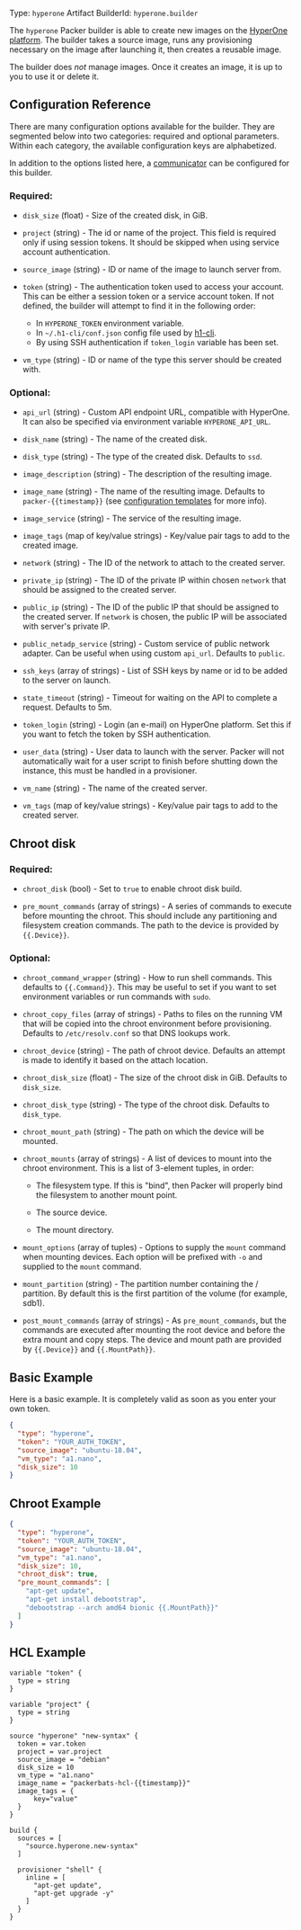 Type: `hyperone`
Artifact BuilderId: `hyperone.builder`

The `hyperone` Packer builder is able to create new images on the [HyperOne
platform](http://www.hyperone.com/). The builder takes a source image, runs
any provisioning necessary on the image after launching it, then creates a
reusable image.

The builder does _not_ manage images. Once it creates an image, it is up to you
to use it or delete it.

## Configuration Reference

There are many configuration options available for the builder. They are
segmented below into two categories: required and optional parameters. Within
each category, the available configuration keys are alphabetized.

In addition to the options listed here, a
[communicator](/packer/docs/templates/legacy_json_templates/communicator) can be configured for this
builder.

### Required:

- `disk_size` (float) - Size of the created disk, in GiB.

- `project` (string) - The id or name of the project. This field is required
  only if using session tokens. It should be skipped when using service
  account authentication.

- `source_image` (string) - ID or name of the image to launch server from.

- `token` (string) - The authentication token used to access your account.
  This can be either a session token or a service account token.
  If not defined, the builder will attempt to find it in the following order:

  - In `HYPERONE_TOKEN` environment variable.
  - In `~/.h1-cli/conf.json` config file used by [h1-cli](https://github.com/hyperonecom/h1-cli).
  - By using SSH authentication if `token_login` variable has been set.

- `vm_type` (string) - ID or name of the type this server should be created with.

### Optional:

- `api_url` (string) - Custom API endpoint URL, compatible with HyperOne.
  It can also be specified via environment variable `HYPERONE_API_URL`.

- `disk_name` (string) - The name of the created disk.

- `disk_type` (string) - The type of the created disk. Defaults to `ssd`.

- `image_description` (string) - The description of the resulting image.

- `image_name` (string) - The name of the resulting image. Defaults to
  `packer-{{timestamp}}`
  (see [configuration templates](/packer/docs/templates/legacy_json_templates/engine) for more info).

- `image_service` (string) - The service of the resulting image.

- `image_tags` (map of key/value strings) - Key/value pair tags to
  add to the created image.

- `network` (string) - The ID of the network to attach to the created server.

- `private_ip` (string) - The ID of the private IP within chosen `network`
  that should be assigned to the created server.

- `public_ip` (string) - The ID of the public IP that should be assigned to
  the created server. If `network` is chosen, the public IP will be associated
  with server's private IP.

- `public_netadp_service` (string) - Custom service of public network adapter.
  Can be useful when using custom `api_url`. Defaults to `public`.

- `ssh_keys` (array of strings) - List of SSH keys by name or id to be added
  to the server on launch.

- `state_timeout` (string) - Timeout for waiting on the API to complete
  a request. Defaults to 5m.

- `token_login` (string) - Login (an e-mail) on HyperOne platform. Set this
  if you want to fetch the token by SSH authentication.

- `user_data` (string) - User data to launch with the server. Packer will not
  automatically wait for a user script to finish before shutting down the
  instance, this must be handled in a provisioner.

- `vm_name` (string) - The name of the created server.

- `vm_tags` (map of key/value strings) - Key/value pair tags to
  add to the created server.

## Chroot disk

### Required:

- `chroot_disk` (bool) - Set to `true` to enable chroot disk build.

- `pre_mount_commands` (array of strings) - A series of commands to execute
  before mounting the chroot. This should include any partitioning and
  filesystem creation commands. The path to the device is provided by
  `{{.Device}}`.

### Optional:

- `chroot_command_wrapper` (string) - How to run shell commands. This defaults
  to `{{.Command}}`. This may be useful to set if you want to set
  environment variables or run commands with `sudo`.

- `chroot_copy_files` (array of strings) - Paths to files on the running VM
  that will be copied into the chroot environment before provisioning.
  Defaults to `/etc/resolv.conf` so that DNS lookups work.

- `chroot_device` (string) - The path of chroot device. Defaults an attempt is
  made to identify it based on the attach location.

- `chroot_disk_size` (float) - The size of the chroot disk in GiB. Defaults
  to `disk_size`.

- `chroot_disk_type` (string) - The type of the chroot disk. Defaults to
  `disk_type`.

- `chroot_mount_path` (string) - The path on which the device will be mounted.

- `chroot_mounts` (array of strings) - A list of devices to mount into the
  chroot environment. This is a list of 3-element tuples, in order:

  - The filesystem type. If this is "bind", then Packer will properly bind the
    filesystem to another mount point.

  - The source device.

  - The mount directory.

- `mount_options` (array of tuples) - Options to supply the `mount` command
  when mounting devices. Each option will be prefixed with `-o` and supplied
  to the `mount` command.

- `mount_partition` (string) - The partition number containing the / partition.
  By default this is the first partition of the volume (for example, sdb1).

- `post_mount_commands` (array of strings) - As `pre_mount_commands`, but the
  commands are executed after mounting the root device and before the extra
  mount and copy steps. The device and mount path are provided by
  `{{.Device}}` and `{{.MountPath}}`.

## Basic Example

Here is a basic example. It is completely valid as soon as you enter your own
token.

```json
{
  "type": "hyperone",
  "token": "YOUR_AUTH_TOKEN",
  "source_image": "ubuntu-18.04",
  "vm_type": "a1.nano",
  "disk_size": 10
}
```

## Chroot Example

```json
{
  "type": "hyperone",
  "token": "YOUR_AUTH_TOKEN",
  "source_image": "ubuntu-18.04",
  "vm_type": "a1.nano",
  "disk_size": 10,
  "chroot_disk": true,
  "pre_mount_commands": [
    "apt-get update",
    "apt-get install debootstrap",
    "debootstrap --arch amd64 bionic {{.MountPath}}"
  ]
}
```

## HCL Example

```hcl
variable "token" {
  type = string
}

variable "project" {
  type = string
}

source "hyperone" "new-syntax" {
  token = var.token
  project = var.project
  source_image = "debian"
  disk_size = 10
  vm_type = "a1.nano"
  image_name = "packerbats-hcl-{{timestamp}}"
  image_tags = {
      key="value"
  }
}

build {
  sources = [
    "source.hyperone.new-syntax"
  ]

  provisioner "shell" {
    inline = [
      "apt-get update",
      "apt-get upgrade -y"
    ]
  }
}
```
